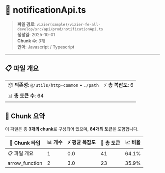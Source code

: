 # 📄 notificationApi.ts

> **파일 경로**: `vizier(sample)/vizier-fe-all-develop/src/api/prod/notificationApi.ts`  
> **생성일**: 2025-10-01  
> **Chunk 수**: 3개  
> **언어**: Javascript / Typescript
---


## 📋 파일 개요

| | |
|--|--|
| 📦 **의존성**: `@/utils/http-common` • `./path` | ⚡ **총 복잡도**: 6 |
| 📊 **총 토큰 수**: 64 |  |






## 🧩 Chunk 요약

이 파일은 총 **3개의 chunk**로 구성되어 있으며, **64개의 토큰**을 포함합니다.

| 🧩 Chunk 타입 | 📊 개수 | ⚡ 평균 복잡도 | 📝 총 토큰 | 📈 비율 |
|---------------|--------|-------------|----------|--------|
| 📋 파일 개요 | 1 | 0.0 | 41 | 64.1% |
| arrow_function | 2 | 3.0 | 23 | 35.9% |

